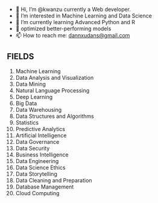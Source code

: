 - 👋 Hi, I’m @kwanzu currently a Web developer.
- 👀 I’m interested in Machine Learning and Data Science
- 🌱 I’m currently learning Advanced Python and R 
- 💞️ optimized better-performing models
- 📫 How to reach me: dannxudans@gmail.com

<!---
kwanzu/kwanzu is a ✨ special ✨ repository because its `README.md` (this file) appears on your GitHub profile.
You can click the Preview link to take a look at your changes.
--->
## FIELDS

1. Machine Learning
2. Data Analysis and Visualization
3. Data Mining
4. Natural Language Processing
5. Deep Learning
6. Big Data
7. Data Warehousing
8. Data Structures and Algorithms
9. Statistics
10. Predictive Analytics
11. Artificial Intelligence
12. Data Governance
13. Data Security
14. Business Intelligence
15. Data Engineering
16. Data Science Ethics
17. Data Storytelling
18. Data Cleaning and Preparation
19. Database Management
20. Cloud Computing
